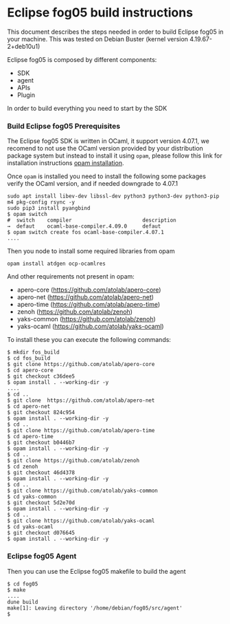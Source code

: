 # Eclipse fog05 build instructions

This document describes the steps needed in order to build Eclipse fog05 in your machine. This was tested on Debian Buster (kernel version 4.19.67-2+deb10u1) 

Eclipse fog05 is composed by different components:

- SDK 
- agent
- APIs
- Plugin

In order to build everything you need to start by the SDK

### Build Eclipse fog05 Prerequisites

The Eclipse fog05 SDK is written in OCaml, it support version 4.07.1, we recomend to not use the OCaml version provided by your distribution package system but instead to install
it using `opam`, please follow this link for installation instructions [opam installation](https://opam.ocaml.org/doc/Install.html).


Once `opam` is installed you need to install the following some packages verify the OCaml version, and if needed downgrade to 4.07.1


```
sudo apt install libev-dev libssl-dev python3 python3-dev python3-pip m4 pkg-config rsync -y
sudo pip3 install pyangbind
$ opam switch
#  switch    compiler                       description
→  defaut    ocaml-base-compiler.4.09.0     defaut
$ opam switch create fos ocaml-base-compiler.4.07.1
.... 

```

Then you node to install some required libraries from opam

```
opam install atdgen ocp-ocamlres
```

And other requirements not present in opam:

- apero-core (https://github.com/atolab/apero-core)
- apero-net (https://github.com/atolab/apero-net)
- apero-time (https://github.com/atolab/apero-time)
- zenoh (https://github.com/atolab/zenoh)
- yaks-common (https://github.com/atolab/zenoh)
- yaks-ocaml (https://github.com/atolab/yaks-ocaml)

To install these you can execute the following commands:

```
$ mkdir fos_build
$ cd fos_build
$ git clone https://github.com/atolab/apero-core
$ cd apero-core
$ git checkout c36dee5
$ opam install . --working-dir -y
....
$ cd ..
$ git clone  https://github.com/atolab/apero-net
$ cd apero-net 
$ git checkout 824c954
$ opam install . --working-dir -y
$ cd ..
$ git clone https://github.com/atolab/apero-time
$ cd apero-time
$ git checkout b0446b7
$ opam install . --working-dir -y
$ cd ..
$ git clone https://github.com/atolab/zenoh
$ cd zenoh 
$ git checkout 46d4378
$ opam install . --working-dir -y
$ cd ..
$ git clone https://github.com/atolab/yaks-common
$ cd yaks-common
$ git checkout 5d2e70d
$ opam install . --working-dir -y
$ cd ..
$ git clone https://github.com/atolab/yaks-ocaml
$ cd yaks-ocaml
$ git checkout d076645
$ opam install . --working-dir -y
```

### Eclipse fog05 Agent

Then you can use the Eclipse fog05 makefile to build the agent

```
$ cd fog05
$ make
....
dune build
make[1]: Leaving directory '/home/debian/fog05/src/agent'
$
```

